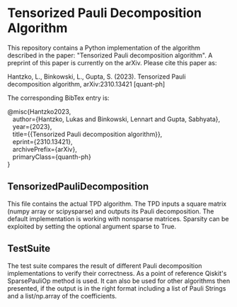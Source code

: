 # Tensorized Pauli Decomposition Algorithm

This repository contains a Python implementation of the algorithm described in the paper: "Tensorized Pauli decomposition algorithm". A preprint of this paper is currently on the arXiv. Please cite this paper as:

Hantzko, L., Binkowski, L., Gupta, S. (2023). Tensorized Pauli decomposition algorithm, arXiv:2310.13421 [quant-ph]

The corresponding BibTex entry is:

@misc{Hantzko2023,  
&nbsp;&nbsp; author={Hantzko, Lukas and Binkowski, Lennart and Gupta, Sabhyata},  
&nbsp;&nbsp; year={2023},  
&nbsp;&nbsp; title={{Tensorized Pauli decomposition algorithm}},  
&nbsp;&nbsp; eprint={2310.13421},  
&nbsp;&nbsp; archivePrefix={arXiv},  
&nbsp;&nbsp; primaryClass={quanth-ph}  
}

## TensorizedPauliDecomposition
This file contains the actual TPD algorithm.
The TPD inputs a square matrix (numpy array or scipysparse) and outputs its Pauli decomposition.
The default implementation is working with nonsparse matrices.
Sparsity can be exploited by setting the optional argument sparse to True.
## TestSuite
The test suite compares the result of different Pauli decomposition implementations to verify their correctness.
As a point of reference Qiskit's SparsePauliOp method is used.
It can also be used for other algorithms then presented, if the output is in the right format including a list of Pauli Strings and a list/np.array of the coefficients.
